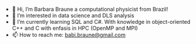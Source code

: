 - 👋 Hi, I’m Barbara Braune a computational physicist from Brazil!
- 👀 I’m interested in data science and DLS analysis
- 🌱 I’m currently learning SQL and C#. With knowledge in object-oriented C++ and C with enfasis in HPC (OpenMP and MPI)
- 📫 How to reach me: babi.braune@gmail.com

<!---
barbarabraune/barbarabraune is a ✨ special ✨ repository because its `README.md` (this file) appears on your GitHub profile.
You can click the Preview link to take a look at your changes.
--->
